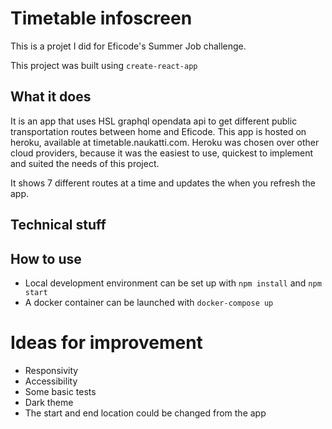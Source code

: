 # Timetable infoscreen

This is a projet I did for Eficode's Summer Job challenge.

This project was built using `create-react-app`

## What it does

It is an app that uses HSL graphql opendata api to get different public transportation routes between home and Eficode.
This app is hosted on heroku, available at timetable.naukatti.com. Heroku was chosen over other cloud providers, because it was the easiest to use, quickest to implement and suited the needs of this project.
 
It shows 7 different routes at a time and updates the when you refresh the app.

## Technical stuff

## How to use

- Local development environment can be set up with `npm install` and `npm start`
- A docker container can be launched with `docker-compose up`

# Ideas for improvement

- Responsivity
- Accessibility
- Some basic tests
- Dark theme
- The start and end location could be changed from the app

